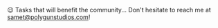 😉 Tasks that will benefit the community... Don't hesitate to reach me at samet@polygunstudios.com!

<!---
ByteB3nder/ByteB3nder is a ✨ special ✨ repository because its `README.md` (this file) appears on your GitHub profile.
You can click the Preview link to take a look at your changes.
--->

